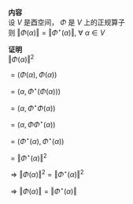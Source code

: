 **内容**  
设 $V$ 是酉空间， $\Phi$ 是 $V$ 上的正规算子  
则 $\Vert\Phi(\alpha)\Vert=\Vert\Phi^\star(\alpha)\Vert,\ \forall\ \alpha\in V$   
  
**证明**  
 $\Vert\Phi(\alpha)\Vert^2$   
  
 $=(\Phi(\alpha),\Phi(\alpha))$   
  
 $=(\alpha,\Phi^\star(\Phi(\alpha)))$   
  
 $=(\alpha,\Phi^\star\Phi(\alpha))$   
  
 $=(\alpha,\Phi\Phi^\star(\alpha))$   
  
 $=(\Phi^\star(\alpha),\Phi^\star(\alpha))$   
  
 $=\Vert\Phi^\star(\alpha)\Vert^2$   
  
 $\Rightarrow\Vert\Phi(\alpha)\Vert^2=\Vert\Phi^\star(\alpha)\Vert^2$   
  
 $\Rightarrow\Vert\Phi(\alpha)\Vert=\Vert\Phi^\star(\alpha)\Vert$   
